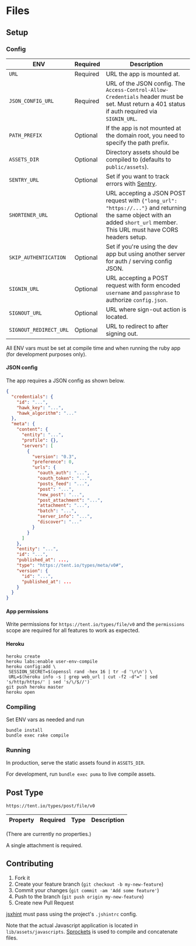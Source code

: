 # Files

## Setup

### Config

ENV                    | Required | Description
---------------------- | -------- | -----------
`URL`                  | Required | URL the app is mounted at.
`JSON_CONFIG_URL`      | Required | URL of the JSON config. The `Access-Control-Allow-Credentials` header must be set. Must return a 401 status if auth required via `SIGNIN_URL`.
`PATH_PREFIX`          | Optional | If the app is not mounted at the domain root, you need to specify the path prefix.
`ASSETS_DIR`           | Optional | Directory assets should be compiled to (defaults to `public/assets`).
`SENTRY_URL`           | Optional | Set if you want to track errors with [Sentry](https://www.getsentry.com).
`SHORTENER_URL`        | Optional | URL accepting a JSON POST request with `{"long_url": "https://..."}` and returning the same object with an added `short_url` member. This URL must have CORS headers setup.
`SKIP_AUTHENTICATION`  | Optional | Set if you're using the dev app but using another server for auth / serving config JSON.
`SIGNIN_URL`           | Optional | URL accepting a POST request with form encoded `username` and `passphrase` to authorize `config.json`.
`SIGNOUT_URL`          | Optional | URL where sign-out action is located.
`SIGNOUT_REDIRECT_URL` | Optional | URL to redirect to after signing out.

All ENV vars must be set at compile time and when running the ruby app (for development purposes only).

#### JSON config

The app requires a JSON config as shown below.

```json
{
  "credentials": {
    "id": "...",
    "hawk_key": "...",
    "hawk_algorithm": "..."
  },
  "meta": {
    "content": {
      "entity": "...",
      "profile": {},
      "servers": [
        {
          "version": "0.3",
          "preference": 0,
          "urls": {
            "oauth_auth": "...",
            "oauth_token": "...",
            "posts_feed": "...",
            "post": "...",
            "new_post": "...",
            "post_attachment": "...",
            "attachment": "...",
            "batch": "...",
            "server_info": "...",
            "discover": "..."
          }
        }
      ]
    },
    "entity": "...",
    "id": "...",
    "published_at": ...,
    "type": "https://tent.io/types/meta/v0#",
    "version": {
      "id": "...",
      "published_at": ...
    }
  }
}
```

#### App permissions

Write permissions for `https://tent.io/types/file/v0` and the `permissions` scope are required for all features to work as expected.

#### Heroku

```
heroku create
heroku labs:enable user-env-compile
heroku config:add \
 SESSION_SECRET=$(openssl rand -hex 16 | tr -d '\r\n') \
 URL=$(heroku info -s | grep web_url | cut -f2 -d"=" | sed 's/http/https/' | sed 's/\/$//')
git push heroku master
heroku open
```

### Compiling

Set ENV vars as needed and run

```
bundle install
bundle exec rake compile
```

### Running

In production, serve the static assets found in `ASSETS_DIR`.

For development, run `bundle exec puma` to live compile assets.

## Post Type

`https://tent.io/types/post/file/v0`

Property | Required | Type   | Description
-------- | -------- | ------ | -----------

(There are currently no properties.)

A single attachment is required.

## Contributing

1. Fork it
2. Create your feature branch (`git checkout -b my-new-feature`)
3. Commit your changes (`git commit -am 'Add some feature'`)
4. Push to the branch (`git push origin my-new-feature`)
5. Create new Pull Request

[jsxhint](https://github.com/STRML/JSXHint) must pass using the project's `.jshintrc` config.

Note that the actual Javascript application is located in `lib/assets/javascripts`. [Sprockets](https://github.com/sstephenson/sprockets) is used to compile and concatenate files.
